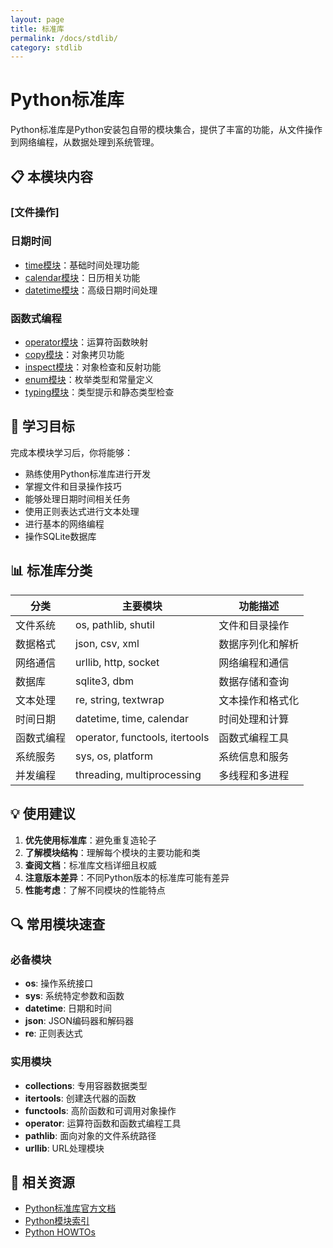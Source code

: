 ```yaml
---
layout: page
title: 标准库
permalink: /docs/stdlib/
category: stdlib
---
```


# Python标准库

Python标准库是Python安装包自带的模块集合，提供了丰富的功能，从文件操作到网络编程，从数据处理到系统管理。

## 📋 本模块内容

### [文件操作]


### 日期时间
- [time模块](time/)：基础时间处理功能
- [calendar模块](calendar/)：日历相关功能
- [datetime模块](datetime/)：高级日期时间处理


### 函数式编程
- [operator模块](operator/)：运算符函数映射
- [copy模块](copy/)：对象拷贝功能
- [inspect模块](inspect/)：对象检查和反射功能
- [enum模块](enum/)：枚举类型和常量定义
- [typing模块](typing/)：类型提示和静态类型检查


## 🎯 学习目标

完成本模块学习后，你将能够：

- 熟练使用Python标准库进行开发
- 掌握文件和目录操作技巧
- 能够处理日期时间相关任务
- 使用正则表达式进行文本处理
- 进行基本的网络编程
- 操作SQLite数据库

## 📊 标准库分类

| 分类 | 主要模块 | 功能描述 |
|------|----------|----------|
| 文件系统 | os, pathlib, shutil | 文件和目录操作 |
| 数据格式 | json, csv, xml | 数据序列化和解析 |
| 网络通信 | urllib, http, socket | 网络编程和通信 |
| 数据库 | sqlite3, dbm | 数据存储和查询 |
| 文本处理 | re, string, textwrap | 文本操作和格式化 |
| 时间日期 | datetime, time, calendar | 时间处理和计算 |
| 函数式编程 | operator, functools, itertools | 函数式编程工具 |
| 系统服务 | sys, os, platform | 系统信息和服务 |
| 并发编程 | threading, multiprocessing | 多线程和多进程 |

## 💡 使用建议

1. **优先使用标准库**：避免重复造轮子
2. **了解模块结构**：理解每个模块的主要功能和类
3. **查阅文档**：标准库文档详细且权威
4. **注意版本差异**：不同Python版本的标准库可能有差异
5. **性能考虑**：了解不同模块的性能特点

## 🔍 常用模块速查

### 必备模块
- **os**: 操作系统接口
- **sys**: 系统特定参数和函数
- **datetime**: 日期和时间
- **json**: JSON编码器和解码器
- **re**: 正则表达式

### 实用模块
- **collections**: 专用容器数据类型
- **itertools**: 创建迭代器的函数
- **functools**: 高阶函数和可调用对象操作
- **operator**: 运算符函数和函数式编程工具
- **pathlib**: 面向对象的文件系统路径
- **urllib**: URL处理模块

## 🔗 相关资源

- [Python标准库官方文档](https://docs.python.org/3/library/)
- [Python模块索引](https://docs.python.org/3/py-modindex.html)
- [Python HOWTOs](https://docs.python.org/3/howto/index.html)